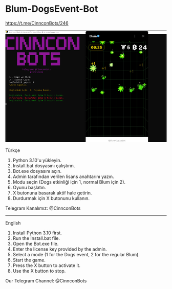# Blum-DogsEvent-Bot

https://t.me/CinnconBots/246

![Örnek](images/ScreenShot.PNG)


Türkçe

1. Python 3.10'u yükleyin.
2. Install.bat dosyasını çalıştırın.
3. Bot.exe dosyasını açın.
4. Admin tarafından verilen lisans anahtarını yazın.
5. Modu seçin (Dogs etkinliği için 1, normal Blum için 2).
6. Oyunu başlatın.
7. X butonuna basarak aktif hale getirin.
8. Durdurmak için X butonunu kullanın.

Telegram Kanalımız: @CinnconBots


---

English

1. Install Python 3.10 first.
2. Run the Install.bat file.
3. Open the Bot.exe file.
4. Enter the license key provided by the admin.
5. Select a mode (1 for the Dogs event, 2 for the regular Blum).
6. Start the game.
7. Press the X button to activate it.
8. Use the X button to stop.

Our Telegram Channel: @CinnconBots
